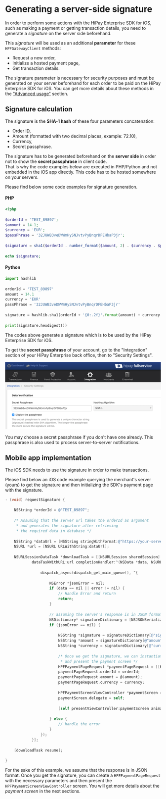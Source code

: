 # Generating a server-side signature

In order to perform some actions with the HiPay Enterprise SDK for iOS, such as making a payment or getting transaction details, you need to generate a *signature* on the server side beforehand.

This *signature* will be used as an additional **parameter** for these `HPFGatewayClient` methods: 

- Request a new order,
- Initialize a hosted payment page,
- Get transaction details.

The signature parameter is necessary for security purposes and must be generated on your server beforehand for each order to be paid on the HiPay Enterprise SDK for iOS. You can get more details about these methods in the ["Advanced usage"](#usage-making-payments-core-wrapper-advanced-integration) section.

## Signature calculation

The signature is the **SHA-1 hash** of these four parameters concatenation:

- Order ID,
- Amount (formatted with two decimal places, example: 72.10),
- Currency,
- Secret passphrase.

The signature has to be generated beforehand on the **server side** in order not to show the **secret passphrase** in client code.  
That is why the code examples below are executed in PHP/Python and not embedded in the iOS app directly. This code has to be hosted somewhere on your servers.

Please find below some code examples for signature generation.

#### PHP
```PHP
<?php

$orderId = 'TEST_89897';
$amount = 14.1;
$currency = 'EUR';
$passPhrase = '32JUWB3veDWWmHySNJvtvPyBnqrDFEHbaP3jr';

$signature = sha1($orderId . number_format($amount, 2) . $currency . $passPhrase);

echo $signature;

```

#### Python
```Python
import hashlib

orderId = 'TEST_89897'
amount = 14.1
currency = 'EUR'
passPhrase = '32JUWB3veDWWmHySNJvtvPyBnqrDFEHbaP3jr'

signature = hashlib.sha1(orderId + '{0:.2f}'.format(amount) + currency + passPhrase)

print(signature.hexdigest())
```

The codes above generate a signature which is to be used by the HiPay Enterprise SDK for iOS.

To get the **secret passphrase** of your account, go to the "Integration" section of your HiPay Enterprise back office, then to "Security Settings".

![Secret passphrase example](images/demo/passphrase.png)

You may choose a secret passphrase if you don't have one already. This passphrase is also used to process server-to-server notifications.

## Mobile app implementation

The iOS SDK needs to use the signature in order to make transactions.  

Please find below an iOS code example querying the merchant's server (yours) to get the signature and then initializing the SDK's payment page with the signature.

```objectivec
- (void) requestSignature {

    NSString *orderId = @"TEST_89897";

    /* Assuming that the server url takes the orderId as argument
     * and generates the signature after retrieving 
     * the required data in database */

    NSString *dataUrl = [NSString stringWithFormat:@"https://your-server.com/api/signature?orderid=", orderId];
    NSURL *url = [NSURL URLWithString:dataUrl];

    NSURLSessionDataTask *downloadTask = [[NSURLSession sharedSession]
            dataTaskWithURL:url completionHandler:^(NSData *data, NSURLResponse *response, NSError *error) {

                dispatch_async(dispatch_get_main_queue(), ^{

                    NSError *jsonError = nil;
                    if (data == nil || error != nil) {
                        // Handle Error and return
                        return;
                    }
                    
                    // assuming the server's response is in JSON format
                    NSDictionary* signatureDictionary = [NSJSONSerialization JSONObjectWithData:data options:0 error:&jsonError];
                    if (jsonError == nil) {

                        NSString *signature = signatureDictionary[@"signature"];
                        NSString *amount = signatureDictionary[@"amount"];
                        NSString *currency = signatureDictionary[@"currency"];

                        /* Once we get the signature, we can instantiate
                         * and present the payment screen */
                        HPFPaymentPageRequest *paymentPageRequest = [[HPFPaymentPageRequest alloc] init];
                        paymentPageRequest.orderId = orderId;
                        paymentPageRequest.amount = @(amount);
                        paymentPageRequest.currency = currency;

                        HPFPaymentScreenViewController *paymentScreen = [HPFPaymentScreenViewController paymentScreenViewControllerWithRequest:paymentPageRequest signature:signature];
                        paymentScreen.delegate = self;

                        [self presentViewController:paymentScreen animated:YES completion:nil];

                    } else {
                        // handle the error
                    }
                });
            }];

    [downloadTask resume];

}
```


For the sake of this example, we assume that the response is in JSON format.
Once you get the signature, you can create a `HPFPaymentPageRequest` with the necessary parameters and then present the `HPFPaymentScreenViewController` screen. You will get more details about the *payment screen* in the next sections.